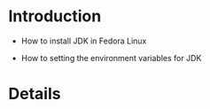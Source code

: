 # Introduction #
- How to install JDK in Fedora Linux

- How to setting the environment variables for JDK

# Details #